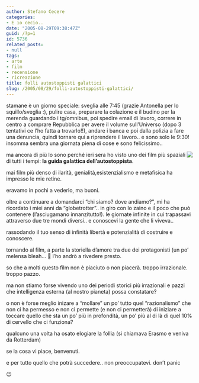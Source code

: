 ```yaml
---
author: Stefano Cecere
categories:
- E io cecio..
date: "2005-08-29T09:38:47Z"
guid: /?p=1
id: 5736
related_posts:
- null
tags:
- arte
- film
- recensione
- ricreazione
title: folli autostoppisti galattici
slug: /2005/08/29/folli-autostoppisti-galattici/
---
```


stamane è un giorno speciale: sveglia alle 7:45 (grazie Antonella per lo squillo/sveglia :), pulire casa, preparare la colazione e il budino per la merenda guardando i tg/omnibus, poi spedire email di lavoro, correre in centro a comprare Repubblica per avere il volume sull&#8217;Universo (dopo 3 tentativi ce l&#8217;ho fatta a trovarlo!!), andare i banca e poi dalla polizia a fare una denuncia, quindi tornare qui a riprendere il lavoro.. e sono solo le 9:30! insomma sembra una giornata piena di cose e sono felicissimo..

<img src="http://stefanocecere.com/wp-content/uploads/sites/3/2007/10/42_piccolo.jpg" align="right" />ma ancora di più lo sono perché ieri sera ho visto uno dei film più spaziali di tutti i tempi: **la guida galattica dell&#8217;autostoppista**.
  
mai film più denso di ilarità, genialità,esistenzialismo e metafisica ha impresso le mie retine.

eravamo in pochi a vederlo, ma buoni.

oltre a continuare a domandarci &#8220;chi siamo? dove andiamo?&#8221;, mi ha ricordato i miei anni da &#8220;globetrotter&#8221;.. in giro con lo zaino e il poco che può contenere (l&#8217;asciugamano innanzitutto!). le giornate infinite in cui trapassavi attraverso due tre mondi diversi.. e conoscevi la gente che li viveva..
  
rassodando il tuo senso di infinità libertà e potenzialità di costruire e conoscere.

tornando al film, a parte la storiella d&#8217;amore tra due dei protagonisti (un po&#8217; melensa bleah… 🙂 l&#8217;ho andrò a rivedere presto.

so che a molti questo film non è piaciuto o non piacerà. troppo irrazionale. troppo pazzo.

ma non stiamo forse vivendo uno dei periodi storici più irrazionali e pazzi che intelligenza esterna (al nostro pianeta) possa constatare?
  
o non è forse meglio inizare a &#8220;mollare&#8221; un po&#8217; tutto quel &#8220;razionalismo&#8221; che non ci ha permesso e non ci permette (e non ci permetterà) di iniziare a toccare quello che sta un po&#8217; più in profondità, un po&#8217; più al di là di quel 10% di cervello che ci funziona?

qualcuno una volta ha osato elogiare la follia (si chiamava Erasmo e veniva da Rotterdam)
  
se la cosa vi piace, benvenuti.
  
e per tutto quello che potrà succedere.. non preoccupatevi. don&#8217;t panic
  
😉